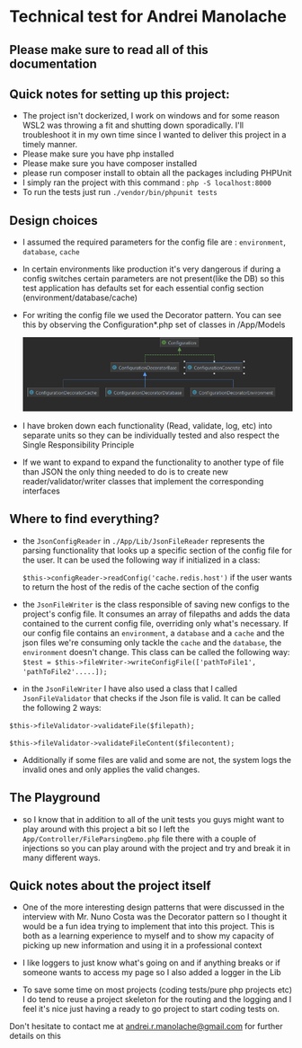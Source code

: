 # Technical test for Andrei Manolache

## Please make sure to read all of this documentation

## Quick notes for setting up this project:
- The project isn't dockerized, I work on windows and for some reason WSL2 was throwing a fit and shutting down sporadically. I'll troubleshoot it in my own time since I wanted to deliver this project in a timely manner.
- Please make sure you have php installed
- Please make sure you have composer installed
- please run composer install to obtain all the packages including PHPUnit
- I simply ran the project with this command : `php -S localhost:8000`
- To run the tests just run `./vendor/bin/phpunit tests`

## Design choices 

- I assumed the required parameters for the config file are : `environment`, `database`, `cache`
- In certain environments like production it's very dangerous if during a config switches certain parameters are not present(like the DB) so this test application has defaults set for each essential config section (environment/database/cache)
- For writing the config file we used the Decorator pattern. You can see this by observing the Configuration*.php set of classes in /App/Models
 
 
  ![UML Diagram](./App/Resources/UmlConfig.PNG)


- I have broken down each functionality (Read, validate, log, etc) into separate units so they can be individually tested and also respect the Single Responsibility Principle

- If we want to expand to expand the functionality to another type of file than JSON the only thing needed to do is to create new reader/validator/writer classes that implement the corresponding interfaces

## Where to find everything? 

- the `JsonConfigReader` in `./App/Lib/JsonFileReader` represents the parsing functionality that looks up a specific section of the config file for the user. 
It can be used the following way if initialized in a class: 
  
  ```$this->configReader->readConfig('cache.redis.host')```
  if the user wants to return the host of the redis of the cache section of the config
  

- the `JsonFileWriter` is the class responsible of saving new configs to the  project's config file. It consumes an array of filepaths and adds the data contained to the current config file, overriding only what's necessary. If our config file contains an `environment`, a `database` and a `cache` and the json files we're consuming only tackle the `cache` and the `database`, the `environment` doesn't change.
This class can be called the following way: 
  ```            $test = $this->fileWriter->writeConfigFile(['pathToFile1', 'pathToFile2'.....]); ```


- in the `JsonFileWriter` I have also used a class that I called `JsonFileValidator` that checks if the Json file is valid. It can be called the following 2 ways:
 
```$this->fileValidator->validateFile($filepath);```
  

```$this->fileValidator->validateFileContent($filecontent);```

- Additionally if some files are valid and some are not, the system logs the invalid ones and only applies the valid changes. 

## The Playground

- so I know that in addition to all of the unit tests you guys might want to play around with this project a bit so I left the `App/Controller/FileParsingDemo.php` file there with a couple of injections so you can play around with the project and try and break it in many different ways.


## Quick notes about the project itself

- One of the more interesting design patterns that were discussed in the interview with Mr. Nuno Costa was the Decorator pattern so I thought it would be a fun idea trying to implement that into this project. This is both as a learning experience to myself and to show my capacity of picking up new information and using it in a professional context

- I like loggers to just know what's going on and if anything breaks or if
  someone wants to access my page so I also added a logger in the Lib
  
- To save some time on most projects (coding tests/pure php projects etc)
  I do tend to reuse a project skeleton for the routing and the logging and I feel it's nice just having a ready to go project to start coding tests on. 
  

Don't hesitate to contact me at andrei.r.manolache@gmail.com for
further details on this

